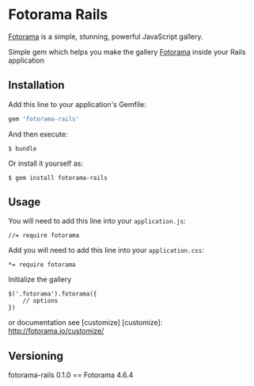 # Fotorama Rails

[Fotorama] is a simple, stunning, powerful JavaScript gallery.

Simple gem which helps you make the gallery [Fotorama] inside your Rails application

[Fotorama]:         http://fotorama.io/

## Installation

Add this line to your application's Gemfile:

```ruby
gem 'fotorama-rails'
```

And then execute:

    $ bundle

Or install it yourself as:

    $ gem install fotorama-rails

## Usage

You will need to add this line into your `application.js`:

    //= require fotorama
    
Add you will need to add this line into your `application.css`:

    *= require fotorama

Initialize the gallery
    
    $('.fotorama').fotorama({
        // options
    })
    
or documentation see [customize]
[customize]:         http://fotorama.io/customize/

## Versioning

fotorama-rails 0.1.0 == Fotorama 4.6.4
